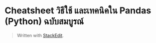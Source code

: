 Cheatsheet วิธีใช้ และเทคนิคใน Pandas (Python) ฉบับสมบูรณ์
===








> Written with [StackEdit](https://blog.datath.com/cheatsheet-pandas/).
<!--stackedit_data:
eyJoaXN0b3J5IjpbLTE0MjgxNTUxNDldfQ==
-->
